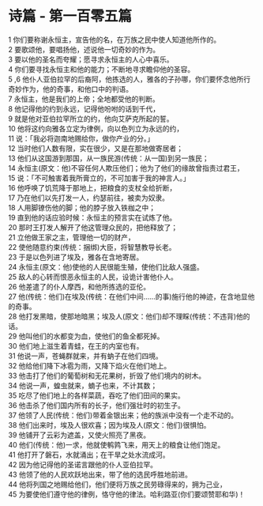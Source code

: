 # 诗篇 - 第一百零五篇
  
 1 你们要称谢永恒主，宣告他的名，在万族之民中使人知道他所作的。  
 2 要歌颂他，要唱扬他，述说他一切奇妙的作为。  
 3 要以他的圣名而夸耀；愿寻求永恒主的人心中喜乐。  
 4 你们要寻找永恒主和他的能力；不断地寻求瞻仰他的圣容。  
 5 ,6 他仆人亚伯拉罕的后裔阿，他拣选的人，雅各的子孙哪，你们要怀念他所行奇妙作为，他的奇事，和他口中的判语。  
 7 永恒主，他是我们的上帝；全地都受他的判断。  
 8 他记得他的约到永远，记得他吩咐的话到千代，  
 9 就是他对亚伯拉罕所立的约，他向艾萨克所起的誓。  
 10 他将这约向雅各立定为律例，向以色列立为永远的约，  
 11 说：「我必将迦南地赐给你，做你产业的分。」  
 12 当时他们人数有限，实在很少，又是在那地做寄居者；  
 13 他们从这国游到那国，从一族民游(传统：从一国)到另一族民；  
 14 永恒主(原文：他)不容任何人欺压他们；他为了他们的缘故曾指责过君王，  
 15 说：「不可触害着我所膏立的，不可加害于我的神言人。」  
 16 他呼唤了饥荒降于那地上，把粮食的支杖全给折断，  
 17 乃在他们以先打发一人，约瑟前往，被卖为奴隶。  
 18 人用脚镣伤他的脚；他的脖子放入铁枷之中；  
 19 直到他的话应验时候：永恒主的预言实在试炼了他。  
 20 那时王打发人解开了他这管理众民的，把他释放了；  
 21 立他做王家之主，管理他一切的财产，  
 22 使他随意约束(传统：捆绑)大臣，将智慧教导长老。  
 23 于是以色列进了埃及，雅各在含地寄居。  
 24 永恒主(原文：他)使他的人民很能生殖，使他们比敌人强盛。  
 25 敌人的心转而恨恶永恒主的人民，设诡计害他仆人。  
 26 他差遣了的仆人摩西，和他所拣选的亚伦。  
 27 他(传统：他们)在埃及(传统：在他们中间……的事)施行他的神迹，在含地显他的奇事。  
 28 他打发黑暗，使那地暗黑；埃及人(原文：他们)却不理睬(传统：不违背)他的话。  
 29 他叫他们的水都变为血，使他们的鱼全都死掉。  
 30 他们地上滋生着青蛙，在王的内室也有。  
 31 他说一声，苍蝇群就来，并有蚋子在他们四境。  
 32 他给他们降下冰雹为雨，又降下焰火在他们地上。  
 33 他击打了他们的葡萄树和无花果树，折毁了他们境内的树木。  
 34 他说一声，蝗虫就来，蝻子也来，不计其数；  
 35 吃尽了他们地上的各样菜蔬，吞吃了他们田间的果实。  
 36 他击杀了他们国内所有的长子，他们强壮时的初生子。  
 37 他领了人民(传统：他们)带着金银出来；他的族派中没有一个走不动的。  
 38 他们出来时，埃及人很欢喜；因为埃及人(原文：他们)很惧怕。  
 39 他铺开了云彩为遮盖，又使火照亮了黑夜。  
 40 他们(传统：他)一求，他就使鹌鹑飞来，用天上的粮食让他们饱足。  
 41 他打开了磐石，水就涌出；在干旱之处水流成河。  
 42 因为他记得他的圣诺言跟他的仆人亚伯拉罕。  
 43 他领了他的人民欢跃地出来，带了他的选民呼胜地前进。  
 44 他将列国之地赐给他们，他们便将万族之民劳碌得来的，拥为己业，  
 45 为要使他们遵守他的律例，恪守他的律法。哈利路亚(你们要颂赞耶和华)！